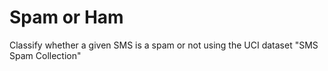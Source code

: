 # Spam or Ham

Classify whether a given SMS is a spam or not using the UCI dataset "SMS Spam Collection"
